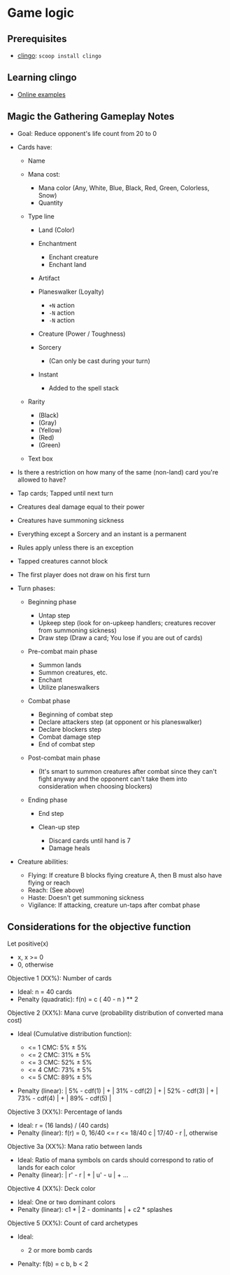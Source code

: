 [clingo]: https://potassco.org/clingo/

# Game logic

## Prerequisites

- [clingo]: `scoop install clingo`

## Learning clingo

- [Online examples](https://potassco.org/clingo/run/)

## Magic the Gathering Gameplay Notes

- Goal: Reduce opponent's life count from 20 to 0
- Cards have:

  - Name
  - Mana cost:

    - Mana color (Any, White, Blue, Black, Red, Green, Colorless, Snow)
    - Quantity

  - Type line

    - Land (Color)
    - Enchantment

      - Enchant creature
      - Enchant land

    - Artifact
    - Planeswalker (Loyalty)

      - `+N` action
      - `-N` action
      - `-N` action

    - Creature (Power / Toughness)
    - Sorcery

      - (Can only be cast during your turn)

    - Instant

      - Added to the spell stack

  - Rarity

    - (Black)
    - (Gray)
    - (Yellow)
    - (Red)
    - (Green)

  - Text box

- Is there a restriction on how many of the same (non-land) card you're allowed to have?
- Tap cards; Tapped until next turn
- Creatures deal damage equal to their power
- Creatures have summoning sickness
- Everything except a Sorcery and an instant is a permanent
- Rules apply unless there is an exception
- Tapped creatures cannot block
- The first player does not draw on his first turn

- Turn phases:

  - Beginning phase

    - Untap step
    - Upkeep step (look for on-upkeep handlers; creatures recover from summoning sickness)
    - Draw step (Draw a card; You lose if you are out of cards)

  - Pre-combat main phase

    - Summon lands
    - Summon creatures, etc.
    - Enchant
    - Utilize planeswalkers

  - Combat phase

    - Beginning of combat step
    - Declare attackers step (at opponent or his planeswalker)
    - Declare blockers step
    - Combat damage step
    - End of combat step

  - Post-combat main phase

    - (It's smart to summon creatures after combat since they can't fight anyway
      and the opponent can't take them into consideration when choosing blockers)

  - Ending phase

    - End step
    - Clean-up step

      - Discard cards until hand is 7
      - Damage heals

- Creature abilities:

  - Flying: If creature B blocks flying creature A, then B must also have flying or reach
  - Reach: (See above)
  - Haste: Doesn't get summoning sickness
  - Vigilance: If attacking, creature un-taps after combat phase

## Considerations for the objective function

Let positive(x)
  - x, x >= 0
  - 0, otherwise

Objective 1 (XX%): Number of cards

- Ideal: n = 40 cards
- Penalty (quadratic): f(n) = c ( 40 - n ) ** 2

Objective 2 (XX%): Mana curve (probability distribution of converted mana cost)

- Ideal (Cumulative distribution function):

  - <= 1 CMC: 5% ± 5%
  - <= 2 CMC: 31% ± 5%
  - <= 3 CMC: 52% ± 5%
  - <= 4 CMC: 73% ± 5%
  - <= 5 CMC: 89% ± 5%

- Penalty (linear): | 5% - cdf(1) | + | 31% - cdf(2) | + | 52% - cdf(3) | + | 73% - cdf(4) | + | 89% - cdf(5) |

Objective 3 (XX%): Percentage of lands

- Ideal: r = (16 lands) / (40 cards)
- Penalty (linear): f(r) = 0, 16/40 <= r <= 18/40
  c | 17/40 - r |, otherwise

Objective 3a (XX%): Mana ratio between lands

- Ideal: Ratio of mana symbols on cards should correspond to ratio of lands for each color
- Penalty (linear): | r' - r | + | u' - u | + ...

Objective 4 (XX%): Deck color

- Ideal: One or two dominant colors
- Penalty (linear): c1 * | 2 - dominants | + c2 * splashes

Objective 5 (XX%): Count of card archetypes

- Ideal:

  - 2 or more bomb cards

- Penalty: f(b) = c b, b < 2
